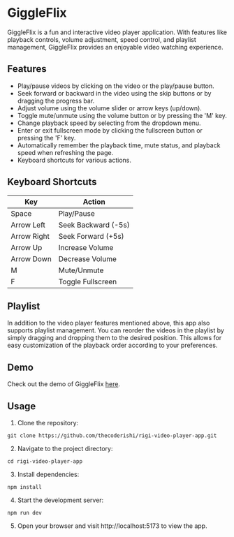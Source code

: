 # GiggleFlix

GiggleFlix is a fun and interactive video player application. With features like playback controls, volume adjustment, speed control, and playlist management, GiggleFlix provides an enjoyable video watching experience.

## Features

- Play/pause videos by clicking on the video or the play/pause button.
- Seek forward or backward in the video using the skip buttons or by dragging the progress bar.
- Adjust volume using the volume slider or arrow keys (up/down).
- Toggle mute/unmute using the volume button or by pressing the 'M' key.
- Change playback speed by selecting from the dropdown menu.
- Enter or exit fullscreen mode by clicking the fullscreen button or pressing the 'F' key.
- Automatically remember the playback time, mute status, and playback speed when refreshing the page.
- Keyboard shortcuts for various actions.

## Keyboard Shortcuts

| Key       | Action                |
|-----------|-----------------------|
| Space     | Play/Pause            |
| Arrow Left| Seek Backward (-5s)   |
| Arrow Right| Seek Forward (+5s)    |
| Arrow Up  | Increase Volume       |
| Arrow Down| Decrease Volume       |
| M         | Mute/Unmute           |
| F         | Toggle Fullscreen     |


## Playlist 

In addition to the video player features mentioned above, this app also supports playlist management. You can reorder the videos in the playlist by simply dragging and dropping them to the desired position. This allows for easy customization of the playback order according to your preferences.

## Demo

Check out the demo of GiggleFlix [here](https://rigi-video-player-app-vrok.vercel.app).

## Usage

1. Clone the repository:

```
git clone https://github.com/thecoderishi/rigi-video-player-app.git
```

2. Navigate to the project directory:

```
cd rigi-video-player-app
```


3. Install dependencies:

```
npm install
```

4. Start the development server:

```
npm run dev
```

5. Open your browser and visit http://localhost:5173 to view the app.
